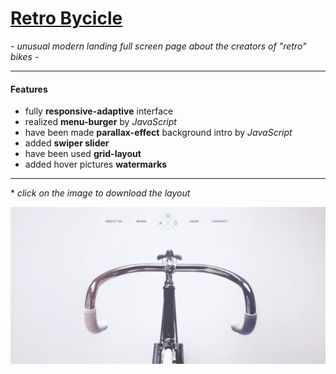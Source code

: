 # [Retro Bycicle](chferchko.github.io/Retro_bicycle/)

\- _unusual modern landing full screen page about the creators of "retro" bikes_ -

---

#### Features
- fully **responsive-adaptive** interface
- realized **menu-burger** by _JavaScript_
- have been made **parallax-effect** background intro by _JavaScript_
- added **swiper slider**
- have been used **grid-layout**
- added hover pictures **watermarks**

---

\* _click on the image to download the layout_ 

[![Figma layout](img/MD_image.jpg)](https://github.com/Chferchko/Retro_bicycle/raw/master/img/YEBO_Bicycle_Theme.psd)

